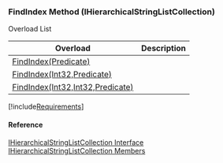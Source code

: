 ﻿### FindIndex Method (IHierarchicalStringListCollection)

Overload List

| Overload | Description |
| --- | --- |
| [FindIndex(Predicate<IHierarchicalStringList>)](fcSDK~FChoice.Foundation.Clarify.DataObjects.IHierarchicalStringListCollection~FindIndex(Predicate{IHierarchicalStringList}).md) |   |
| [FindIndex(Int32,Predicate<IHierarchicalStringList>)](fcSDK~FChoice.Foundation.Clarify.DataObjects.IHierarchicalStringListCollection~FindIndex(Int32,Predicate{IHierarchicalStringList}).md) |   |
| [FindIndex(Int32,Int32,Predicate<IHierarchicalStringList>)](fcSDK~FChoice.Foundation.Clarify.DataObjects.IHierarchicalStringListCollection~FindIndex(Int32,Int32,Predicate{IHierarchicalStringList}).md) |   |

[!include[Requirements](../partials/requirements.md)]



#### Reference

[IHierarchicalStringListCollection Interface](fcSDK~FChoice.Foundation.Clarify.DataObjects.IHierarchicalStringListCollection.md)  
[IHierarchicalStringListCollection Members](fcSDK~FChoice.Foundation.Clarify.DataObjects.IHierarchicalStringListCollection_members.md)